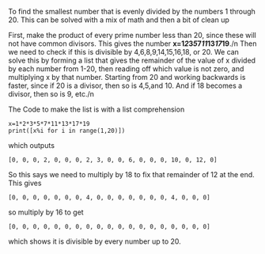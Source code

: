 To find the smallest number that is evenly divided by the numbers 1 through 20.  This can be solved with a mix of math and then a bit of clean up

First, make the product of every prime number less than 20, since these will not have common divisors. This gives the number
**x=1*2*3*5*7*11*13*17*19**./n
Then we need to check if this is divisible by 4,6,8,9,14,15,16,18, or 20.  We can solve this by forming a list that gives 
the remainder of the value of x divided by each number from 1-20, then reading off which value is not zero, and multiplying x by that number.  Starting from 20 and working backwards is faster, since if 20 is a divisor, then so is 4,5,and 10.  And if 18 becomes a divisor, then so is 9, etc./n

The Code to make the list is with a list comprehension
```
x=1*2*3*5*7*11*13*17*19
print([x%i for i in range(1,20)])
```
which outputs

```
[0, 0, 0, 2, 0, 0, 0, 2, 3, 0, 0, 6, 0, 0, 0, 10, 0, 12, 0]
```
So this says we need to multiply by 18 to fix that remainder of 12 at the end.  This gives 
```
[0, 0, 0, 0, 0, 0, 0, 4, 0, 0, 0, 0, 0, 0, 0, 4, 0, 0, 0]
```
so multiply by 16 to get
```
[0, 0, 0, 0, 0, 0, 0, 0, 0, 0, 0, 0, 0, 0, 0, 0, 0, 0, 0]
```

which shows it is divisible by every number up to 20.

